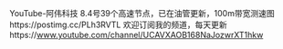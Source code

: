 YouTube-阿伟科技
8.4号39个高速节点，已在油管更新，100m带宽测速图https://postimg.cc/PLh3RVTL
欢迎订阅我的频道，每天更新https://www.youtube.com/channel/UCAVXAOB168NaJozwrXT1hkw
  

